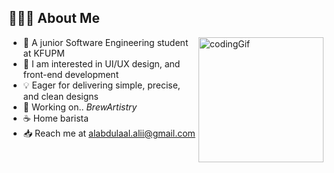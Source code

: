 ## 👨🏻‍💻 About Me

<img alt="codingGif" src="https://github.com/l3b3al/l3b3al/blob/main/marginalia-a-person-sitting-in-front-of-a-computer-screen.gif" width="200" align="right"/>

* 🏫 A junior Software Engineering student at KFUPM
* 🌱 I am interested in UI/UX design, and front-end development
* 💡 Eager for delivering simple, precise, and clean designs
* 🔭 Working on.. _BrewArtistry_
* ☕ Home barista
* 📥 Reach me at [alabdulaal.alii@gmail.com](mailto:alabdulaal.alii@gmail.com)
